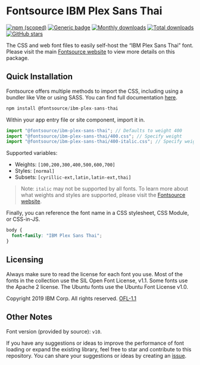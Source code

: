 # Fontsource IBM Plex Sans Thai

[![npm (scoped)](https://img.shields.io/npm/v/@fontsource/ibm-plex-sans-thai?color=brightgreen)](https://www.npmjs.com/package/@fontsource/ibm-plex-sans-thai) [![Generic badge](https://img.shields.io/badge/fontsource-passing-brightgreen)](https://github.com/fontsource/fontsource) [![Monthly downloads](https://badgen.net/npm/dm/@fontsource/ibm-plex-sans-thai)](https://github.com/fontsource/fontsource) [![Total downloads](https://badgen.net/npm/dt/@fontsource/ibm-plex-sans-thai)](https://github.com/fontsource/fontsource) [![GitHub stars](https://img.shields.io/github/stars/fontsource/fontsource.svg?style=social&label=Star)](https://github.com/fontsource/fontsource/stargazers)

The CSS and web font files to easily self-host the “IBM Plex Sans Thai” font. Please visit the main [Fontsource website](https://fontsource.org/fonts/ibm-plex-sans-thai) to view more details on this package.

## Quick Installation

Fontsource offers multiple methods to import the CSS, including using a bundler like Vite or using SASS. You can find full documentation [here](https://fontsource.org/docs/getting-started/introduction).

```javascript
npm install @fontsource/ibm-plex-sans-thai
```

Within your app entry file or site component, import it in.

```javascript
import "@fontsource/ibm-plex-sans-thai"; // Defaults to weight 400
import "@fontsource/ibm-plex-sans-thai/400.css"; // Specify weight
import "@fontsource/ibm-plex-sans-thai/400-italic.css"; // Specify weight and style
```

Supported variables:
- Weights: `[100,200,300,400,500,600,700]`
- Styles: `[normal]`
- Subsets: `[cyrillic-ext,latin,latin-ext,thai]`

> Note: `italic` may not be supported by all fonts. To learn more about what weights and styles are supported, please visit the [Fontsource website](https://fontsource.org/fonts/ibm-plex-sans-thai).

Finally, you can reference the font name in a CSS stylesheet, CSS Module, or CSS-in-JS.

```css
body {
  font-family: "IBM Plex Sans Thai";
}
```

## Licensing
Always make sure to read the license for each font you use. Most of the fonts in the collection use the SIL Open Font License, v1.1. Some fonts use the Apache 2 license. The Ubuntu fonts use the Ubuntu Font License v1.0.

Copyright 2019 IBM Corp. All rights reserved.
[OFL-1.1](http://scripts.sil.org/OFL)

## Other Notes
Font version (provided by source): `v10`.

If you have any suggestions or ideas to improve the performance of font loading or expand the existing library, feel free to star and contribute to this repository. You can share your suggestions or ideas by creating an [issue](https://github.com/fontsource/fontsource/issues).